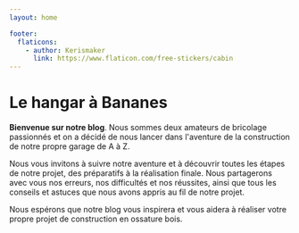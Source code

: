 ```yaml
---
layout: home

footer:
  flaticons:
    - author: Kerismaker
      link: https://www.flaticon.com/free-stickers/cabin
---
```


<Landing>
  <h1
    class="flex mb-6 font-sans text-3xl font-bold tracking-tight sm:text-4xl lg:text-5xl border-l-8 border-yellow-500 pl-4"
  >
    <Flaticon :icon="{src: '/banane.png'}" class=""/>
    Le hangar à Bananes
  </h1>
  <p class="mb-6 text-base text-justify md:text-lg">
    <strong>Bienvenue sur notre blog</strong>. Nous sommes deux amateurs
    de bricolage passionnés et on a décidé de nous lancer dans
    l'aventure de la construction de notre propre garage de A à Z.
  </p>
  <p class="mb-6 text-base text-justify md:text-lg">
    Nous vous invitons à suivre notre aventure et à découvrir toutes
    les étapes de notre projet, des préparatifs à la réalisation
    finale. Nous partagerons avec vous nos erreurs, nos difficultés et
    nos réussites, ainsi que tous les conseils et astuces que nous
    avons appris au fil de notre projet.
  </p>
  <p class="mb-6 text-base text-justify md:text-lg">
    Nous espérons que notre blog vous inspirera et vous aidera à
    réaliser votre propre projet de construction en ossature bois.
  </p>
 <template v-slot:image>
    <img
      src="/media/home/001-cottage.png"
      alt="Une image d'un chalet en bois avec des arbres en arrière plan"
      class="object-scale-down px-8 w-full h-auto max-h-96"
    />
  </template>
</Landing>

<LastArticles :articles="[
  {date: '16 Décembre 2022', title: 'Article 1', description: 'lorem ipsum ', link: '#'},
]"/>

<HomeStats :stats="[
  { title: 'Articles', value: 10 },
  { title: 'Tags', value: 10 },
  { title: 'Categories', value: 10 },
  { title: 'Words', value: 10 },
]"  />

